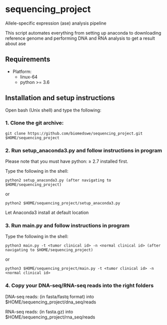 # sequencing_project
Allele-specific expression (ase) analysis pipeline

This script automates everything from setting up anaconda to downloading reference genome and performing DNA and RNA analysis to get a result about ase

## Requirements
- Platform: 
    - linux-64
    - python >= 3.6
    
    
## Installation and setup instructions
Open bash (Unix shell) and type the following:

### 1. Clone the git archive:


```
git clone https://github.com/biomedswe/sequencing_project.git $HOME/sequencing_project
```

### 2. Run setup_anaconda3.py and follow instructions in program
Please note that you must have python: ≥ 2.7 installed first.

Type the following in the shell:
```
python2 setup_anaconda3.py (after navigating to $HOME/sequencing_project)
```
or
```
python2 $HOME/sequencing_project/setup_anaconda3.py
```

Let Anaconda3 install at default location


### 3. Run main.py and follow instructions in program
Type the following in the shell:
```
python3 main.py -t <tumor clinical id> -n <normal clinical id> (after navigating to $HOME/sequencing_project)
```
or
```
python3 $HOME/sequencing_project/main.py -t <tumor clinical id> -n <normal clinical id>
```

### 4. Copy your DNA-seq/RNA-seq reads into the right folders

DNA-seq reads: (in fasta/fastq format) into $HOME/sequencing_project/dna_seq/reads 

RNA-seq reads: (in fasta.gz) into $HOME/sequencing_project/rna_seq/reads
    
 
